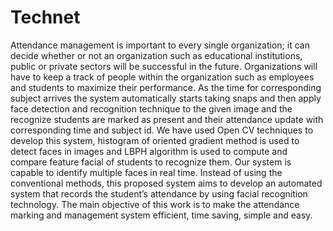 # Technet
Attendance management is important to every single organization; it can decide
whether or not an organization such as educational institutions, public or private
sectors will be successful in the future. Organizations will have to keep a track of
people within the organization such as employees and students to maximize their
performance. As the time for corresponding subject arrives the system automatically
starts taking snaps and then apply face detection and recognition technique to the
given image and the recognize students are marked as present and their attendance
update with corresponding time and subject id. We have used Open CV techniques to
develop this system, histogram of oriented gradient method is used to detect faces in
images and LBPH algorithm is used to compute and compare feature facial of students
to recognize them. Our system is capable to identify multiple faces in real time.
Instead of using the conventional methods, this proposed system aims to develop an
automated system that records the student’s attendance by using facial recognition
technology. The main objective of this work is to make the attendance marking and
management system efficient, time saving, simple and easy.
